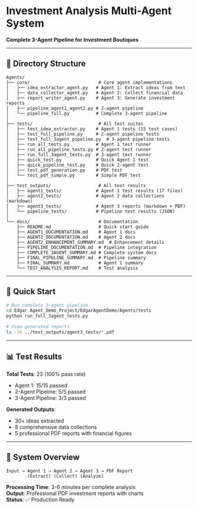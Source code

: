 # Investment Analysis Multi-Agent System

**Complete 3-Agent Pipeline for Investment Boutiques**

---

## 📁 Directory Structure

```
Agents/
├── core/                          # Core agent implementations
│   ├── idea_extractor_agent.py   # Agent 1: Extract ideas from text
│   ├── data_collector_agent.py   # Agent 2: Collect financial data
│   ├── report_writer_agent.py    # Agent 3: Generate investment reports
│   ├── pipeline_agent1_agent2.py # 2-agent pipeline
│   └── pipeline_full.py          # Complete 3-agent pipeline
│
├── tests/                         # All test suites
│   ├── test_idea_extractor.py    # Agent 1 tests (15 test cases)
│   ├── test_full_pipeline.py     # 2-agent pipeline tests
│   ├── test_full_3agent_pipeline.py  # 3-agent pipeline tests
│   ├── run_all_tests.py          # Agent 1 test runner
│   ├── run_all_pipeline_tests.py # 2-agent test runner
│   ├── run_full_3agent_tests.py  # 3-agent test runner
│   ├── quick_test.py             # Quick Agent 1 test
│   ├── quick_pipeline_test.py    # Quick 2-agent test
│   ├── test_pdf_generation.py    # PDF test
│   └── test_pdf_simple.py        # Simple PDF test
│
├── test_outputs/                  # All test results
│   ├── agent1_tests/             # Agent 1 test results (17 files)
│   ├── agent2_tests/             # Agent 2 data collections (markdown)
│   ├── agent3_tests/             # Agent 3 reports (markdown + PDF)
│   └── pipeline_tests/           # Pipeline test results (JSON)
│
└── docs/                          # Documentation
    ├── README.md                  # Quick start guide
    ├── AGENT1_DOCUMENTATION.md    # Agent 1 docs
    ├── AGENT2_DOCUMENTATION.md    # Agent 2 docs
    ├── AGENT2_ENHANCEMENT_SUMMARY.md  # Enhancement details
    ├── PIPELINE_DOCUMENTATION.md  # Pipeline integration
    ├── COMPLETE_3AGENT_SUMMARY.md # Complete system docs
    ├── FINAL_PIPELINE_SUMMARY.md  # Pipeline summary
    ├── FINAL_SUMMARY.md           # Agent 1 summary
    └── TEST_ANALYSIS_REPORT.md    # Test analysis
```

---

## 🚀 Quick Start

```bash
# Run complete 3-agent pipeline
cd Edgar Agent_Demo_Project/EdgarAgentDemo/Agents/tests
python run_full_3agent_tests.py

# View generated reports
ls -lh ../test_outputs/agent3_tests/*.pdf
```

---

## 📊 Test Results

**Total Tests**: 23 (100% pass rate)
- Agent 1: 15/15 passed
- 2-Agent Pipeline: 5/5 passed
- 3-Agent Pipeline: 3/3 passed

**Generated Outputs**:
- 30+ ideas extracted
- 8 comprehensive data collections
- 5 professional PDF reports with financial figures

---

## 🎯 System Overview

```
Input → Agent 1 → Agent 2 → Agent 3 → PDF Report
        (Extract) (Collect) (Analyze)
```

**Processing Time**: 3-6 minutes per complete analysis  
**Output**: Professional PDF investment reports with charts  
**Status**: ✅ Production Ready


